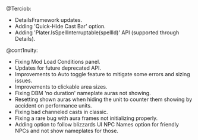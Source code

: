 @Terciob:
- DetailsFramework updates.
- Adding 'Quick-Hide Cast Bar' option.
- Adding 'Plater.IsSpellInterruptable(spellId)' API (supported through Details).

@cont1nuity:
- Fixing Mod Load Conditions panel.
- Updates for future deprecated API.
- Improvements to Auto toggle feature to mitigate some errors and sizing issues.
- Improvements to clickable area sizes.
- Fixing DBM 'no duration' nameplate auras not showing.
- Resetting shown auras when hiding the unit to counter them showing by accident on performance units.
- Fixing bad channeled casts in classic.
- Fixing a rare bug with aura frames not initializing properly.
- Adding option to follow blizzards UI NPC Names option for friendly NPCs and not show nameplates for those.

